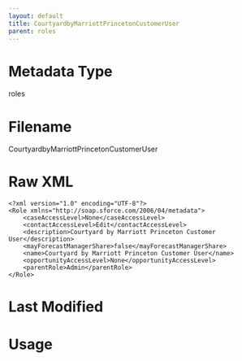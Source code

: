 ```yaml
---
layout: default
title: CourtyardbyMarriottPrincetonCustomerUser
parent: roles
---
```

# Metadata Type
roles


# Filename 
CourtyardbyMarriottPrincetonCustomerUser


# Raw XML
```
<?xml version="1.0" encoding="UTF-8"?>
<Role xmlns="http://soap.sforce.com/2006/04/metadata">
    <caseAccessLevel>None</caseAccessLevel>
    <contactAccessLevel>Edit</contactAccessLevel>
    <description>Courtyard by Marriott Princeton Customer User</description>
    <mayForecastManagerShare>false</mayForecastManagerShare>
    <name>Courtyard by Marriott Princeton Customer User</name>
    <opportunityAccessLevel>None</opportunityAccessLevel>
    <parentRole>Admin</parentRole>
</Role>
```


# Last Modified


# Usage
